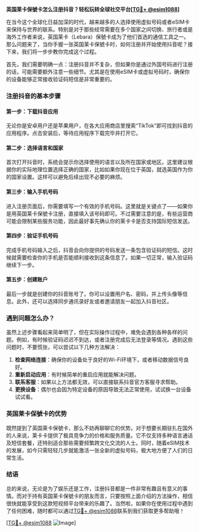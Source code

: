 **英国莱卡保號卡怎么注册抖音？轻松玩转全球社交平台[[TG💪+ @esim1088](https://t.me/s/esim1088)]**

在当今这个全球化日益加深的时代，越来越多的人选择使用虚拟号码或者eSIM卡来保持与世界的联系。特别是对于那些经常需要在多个国家之间切换、旅行者或是海外工作者来说，英国莱卡（Lebara）保號卡成为了他们首选的通信工具之一。那么问题来了，当你手握一张英国莱卡保號卡时，如何注册并开始使用抖音呢？接下来，我们将一步步教你完成这个过程。

首先，我们需要明确一点：注册抖音并不复杂，但如果你是通过外国号码进行注册的话，可能需要额外注意一些细节。尤其是在使用eSIM卡或虚拟号码时，确保你的设备能够正常接收验证码短信是非常重要的。

### 注册抖音的基本步骤

#### 第一步：下载抖音应用
无论你是安卓用户还是苹果用户，在各大应用商店里搜索“TikTok”即可找到抖音的应用程序。点击安装后，等待应用程序下载完毕并打开它。

#### 第二步：选择语言和国家
首次打开抖音时，系统会提示你选择使用的语言以及所在国家或地区。这里建议根据你的实际地理位置选择正确的国家，比如如果你现在位于英国，就选英国作为你的国家设置。这样可以避免后续出现不必要的麻烦。

#### 第三步：输入手机号码
进入注册页面后，你需要填写一个有效的手机号码。这里就是关键点了——如果你是用英国莱卡保號卡注册，直接填入该号码即可。不过需要注意的是，有些运营商可能会限制某些服务功能，因此最好事先确认你的莱卡卡是否支持国际短信发送。

#### 第四步：验证手机号码
完成手机号码输入之后，抖音会向你提供的号码发送一条包含验证码的短信。这时候就需要检查你的手机是否能顺利接收到这条信息了。如果一切正常，输入验证码继续下一步。

#### 第五步：创建账户
最后一步就是创建你的抖音账号了。你可以设置用户名、密码，并上传头像等信息。此外，还可以选择同步通讯录好友或者邀请朋友一起加入抖音社区。

### 遇到问题怎么办？

虽然上述步骤看起来简单明了，但在实际操作过程中，难免会遇到各种各样的问题。例如，有时候验证码迟迟不到达，或者注册完成后无法登录等情况。遇到这些问题时，不要慌张，可以尝试以下几种方法解决：

1. **检查网络连接**：确保你的设备处于良好的Wi-Fi环境下，或者移动数据信号良好。
2. **重新启动应用**：有时候简单的重启应用就能解决问题。
3. **联系客服**：如果以上方法都无效，可以直接联系抖音官方客服寻求帮助。
4. **更换设备**：偶尔也会因为特定设备的原因导致无法正常使用，试试换一台设备试试看。

### 英国莱卡保號卡的优势

既然提到了英国莱卡保號卡，那么不妨再聊聊它的优势。对于想要长期驻扎在国外的人来说，莱卡卡提供了极具竞争力的价格和服务质量。它不仅支持多种语言通话及短信套餐，还特别适合那些需要频繁跨文化交流的人士。同时，随着eSIM技术的发展，如今只需轻轻几步就能激活一张全新的虚拟号码，极大地方便了人们的日常生活。

### 结语

总的来说，无论是为了娱乐还是工作，注册抖音都是一件非常有趣且有意义的事情。而对于持有英国莱卡保號卡的朋友而言，只要按照上面介绍的方法操作，相信很快就能享受到这款短视频平台带来的乐趣了。当然啦，如果你在使用过程中遇到了任何困难，随时都可以通过[TG💪+ @esim1088](https://t.me/s/esim1088)联系到我们获取更多帮助哦！

[[TG💪+ @esim1088](https://t.me/s/esim1088) ![Image](https://i.postimg.cc/4NQfJmqS/Snipaste-2025-05-13-00-14-12.png)]